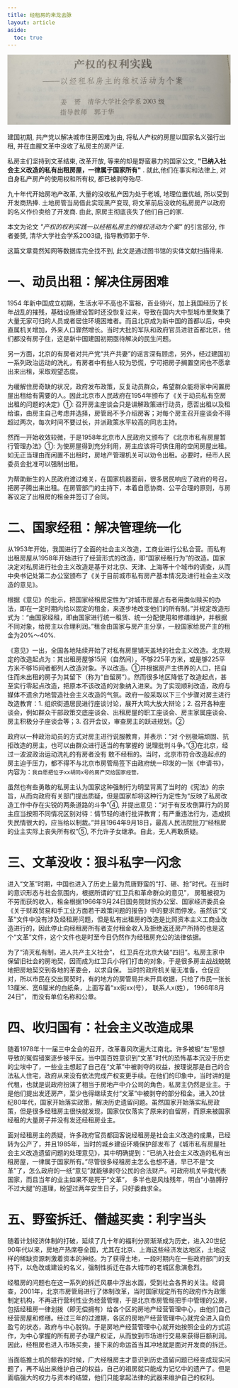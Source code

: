 ```yaml
---
title: 经租房的来龙去脉
layout: article
aside:
  toc: true
---
```


![](assets/jingzufang_paper.jpeg)

建国初期, 共产党以解决城市住房困难为由, 将私人产权的房屋以国家名义强行出租, 并在血腥文革中没收了私房主的房产证. 

私房主们坚持到文革结束, 改革开放, 等来的却是野蛮暴力的国家公文, __"已纳入社会主义改造的私有出租房屋，一律属于国家所有"__ . 就此,他们在事实和法律上, 对自身私产房产的使用权和所有权, 都已被剥夺殆尽.

九十年代开始房地产改革, 大量的没收私产因为处于老城, 地理位置优越, 所以受到开发商热捧. 土地房管当局借此实现黑产变现, 将文革前后没收的私房房产以政府的名义作价卖给了开发商. 由此, 原房主彻底丧失了他们自己的家.

本文为论文 _"产权的权利实践一以经租私房主的维权活动为个案"_ 的引言部分, 作者姜赟, 清华大学社会学系2003级, 指导教师郭于华.

这篇文章竟然知网等数据库完全找不到, 此文是通过图书馆的实体文献扫描得来.

<!--more-->

# 一、动员出租：解决住房困难

1954 年新中国成立初期，生活水平不高也不富裕，百业待兴，加上我国经历了长年战乱的摧残，基础设施建设暂时还没恢复过来，导致在国内大中型城市里聚集了大量无家可归的人员或者居住环境困难者。而且北京成为新中国的首都以后，中央直属机关增加，外来人口骤然增长。当时大批的军队和政府官员进驻首都北京，他们都没有房子住，这是新中国建国初期亟待解决的民生问题。

另一方面，北京的有房者对共产党“共产共妻”的谣言深有顾虑，另外，经过建国初一系列政治运动的洗礼，有房者中有些人较为恐慌，宁可把房子搁置空闲也不愿拿出来出租，采取观望态度。

为缓解住房奇缺的状况，政府发布政策，反复动员群众，希望群众能将家中闲置房屋出租给有需要的人。因此北京市人民政府在1954年颁布了《关于动员私有空房出租的问题的决定》①: 召开房主座谈会只是讲解政策进行动员，愿否出租以及租给谁，由房主自己考虑并选择，房管局不予介绍房客；对每个房主召开座谈会不得超过两次，每次时间不要过长，并派政策水平较高的同志主持。

然而一开始收效较微，于是1958年北京市人民政府又颁布了《北京市私有房屋暂行管理办法》①: 为使房屋得到充分利用，房主应该将可供住用的空闲房屋出租。如无正当理由而闲置不出租时，房地产管理机关可以劝令出租。必要时，经市人民委员会批准可以强制出租。

为帮助新生的人民政府渡过难关，在国家机器面前，很多居民响应了政府的号召，把房子腾出来出租。在房管部门的主持下，本着自愿协商、公平合理的原则，与房客议定了出租房的租金并签订了合同。

# 二、国家经租：解决管理统一化

从1953年开始，我国进行了全面的社会主义改造，工商业进行公私合营。而私有出租房屋从1958年开始进行了经营形式的改造，即“国家经租行为”的改造。国家决定对私房进行社会主义改造是基于对北京、天津、上海等十个城市的调查，从而中央书记处第二办公室颁布了《关于目前城市私有房产基本情况及进行社会主义改造的意见》。

根据《意见》的批示，把国家经租房定性为“对城市房屋占有者用类似赎买的办法，即在一定时期内给以固定的租金，来逐步地改变他们的所有制。”并规定改造形式为：“由国家经租，即由国家进行统一租赁、统一分配使用和修缮维护，并根据不同对象，给房主以合理利润。”租金由国家与房产主分享，一般国家给房产主的租金为20%～40%.

《意见》一出，全国各地陆续开始了对私有房屋铺天盖地的社会主义改造。北京规定的改造起点为：其出租房屋够15间（自然间），不够225平方米，或是够225平方米不够15间者都列人改造对象。予以改造。①并根据房产主供养的人口，把自住而未出租的房子为其留下（称为“自留房”）。然而很多地区降低了改造起点，甚至实行零起点改造，把原本不该改造的对象纳入进来。为了实现顺利改造，政府与媒体不遗余力地营造社会主义改造的气氛。政府一般采取以下三个步骤对房主进行改造教育：1. 组织街道居民进行座谈讨论，展开大鸣大放大辩论；2. 召开各种座谈会，例如群众干部政策交底座谈会、出租房屋的职工座谈会、房主家属座谈会、房主积极分子座谈会等；3. 召开会议，审查房主的跃进规划。②

政府以一种政治动员的方式对房主进行说服教育，并表示：“对 个别极端顽固、抗拒改造的房主，也可以由群众进行适当的有掌握的 说理批判斗争。”③在北京，经过一波波政治运动洗礼的有房者没有 敢不经租的。当时，北京市符合改造起点的房主迫于压力，都不得不与北京市房管局签下由政府统一印发的一张《申请书》， 内容为：`我自愿把位于xx胡同x号的房产交给国家经营。`

虽然也有些勇敢的私房主认为国家这种强制行为明显背离了当时的《宪法》的宗旨，从而向政府有关部门提出质疑，但是国家却将这种行为定性为“反映了私房改造工作中存在尖锐的两条道路的斗争”④, 并提出意见：“对于有反攻倒算行为的房主应当按照不同情况区别对待：情节轻的进行批评教育；有严重违法行为，造成损失民情很大的，应当给以制裁。”并且1964年9月18日，最高人民法院批刀“经租房的业主实际上丧失所有权”⑤, 不允许子女继承。自此，无人再敢质疑。


# 三、文革没收：狠斗私字一闪念

进入“文革”时期，中国也进入了历史上最为荒唐野蛮的“打、砸、抢”时代。在当时的意识形态与社会氛围内，根据所谓的“红卫兵和革命群众的意见”， 房租被视为不劳而获的收入，租金根据1966年9月24日国务院财贸办公室、国家经济委员会《关于财政贸易和手工业方面若干政策问题的报告》中的要求而停发。虽然该“文革”文件中没有涉及经租房问题，但是私有出租房的改造是比照资本主义工商业改造进行的，因此停止向经租房所有者支付租金收入及拒绝返还房产所持的也是这个“文革”文件，这个文件也是时至今日仍然作为经租房充公的法律依据。

为了“消灭私有制，进人共产主义社会”， 红卫兵在北京大破“四旧”。私房主家中保留旧社会的房地契，因而成为红卫兵小将们打击的对象，于是很多房主战战兢兢地把房地契交到各地的革委会，以求自保。 当时的政府机关毫无准备，仓促应对，所以市民在交出房契时，有的地方的房管局并未开具收据，只给了市民一张长13厘米、宽6厘米的白纸条，上面写着“xx街xx(号）， 联系人x(姓）， 1966年8月24日”， 而没有单位名称和公章。

# 四、收归国有：社会主义改造成果

随着1978年十一届三中全会的召开，改革春风吹遍大江南北。许多被极“左”思想导致的冤假错案逐步被平反。当中国百姓意识到“文革”时代的恐怖基本沉没于历史的尘埃中了，一些业主想起了自己在“文革”中被剥夺的权益，按理说那是自己的合法私人住宅，政府从来没有依法完成产权变更手续。在他们的印象中，当时讲的是代租，也就是说政府扮演了相当于房地产中介公司的角色，私房主仍然是业主。于是他们提出发还房产，至少也得继续支付“文革”中被剥夺的部分租金。进入20世纪80年代，国家开始落实政策，解决历史遗留问题。虽然国家开始落实私房政策，但是很多经租房主很快就发现，国家仅仅落实了原来的自留房，而原来被国家经租的大量房子并没有发还经租房业主。

面对经租房主的质疑，许多政府官员都回客说经租房是社会主义改造的成果，已经转为公产了，并且1985年，当时的城乡建设环境保护部发布了《城市私有房屋社会主义改造遗留问题的处理意见》，其中明确提到：“已纳入社会主义改造的私有出租房屋，一律属于国家所有。”尽管很多经租房主怎么也想不通，早已不是“文革”了，怎么政府的一纸“意见”就能够剥夺公民的合法财产。可政府机关毕竟代表国家，而且当年的业主如果不是死于“文革”， 多半也是风烛残年，明白“小胳膊拧不过大腿”的道理，盼望过两年安生日子，只好委曲求全。

# 五、野蛮拆迁、僭越买卖：利字当头

随着计划经济体制的打破，延续了几十年的福利分房渐渐成为历史，进入20世纪90年代以来，房地产热席卷全国，尤其在北京、上海这些经济发达地区，土地这样的稀缺资源刺激着资本的神经。为了获得土地，一段时期内在一些政府部门的支持下，以危改或建设的名义，强制性拆迁在各大城市的老城区愈演愈烈。

经租房的问题也在这一系列的拆迁风暴中浮出水面，受到社会各界的关注。经调查，2001年，北京市房管局进行了体制改革，当时国家规定所有的政府作为政策制定机构，不再进行营利性业务经营管理，于是北京市房管局把手中管理的公房，包括经租房一律划拨（即无偿拥有）给各个区的房地产经营管理中心，由他们自己经营房屋和修缮。经过三年的过渡期，各区的房地产经营管理中心就完全进入自负盈亏的状态，政府与中心脱钩。于是房地产经营管理中心就开始按照企业的方式运作，为中心掌握的所有房子办理产权证，从而放到市场进行交易来获得巨额利润。因此，经租房也进入市场买卖，接下来的命运首当其冲地就是面对开发商的拆迁。

当面临推土机的鲸吞的时候，广大经租房主才意识到历史遗留问题已经变成现实问题了，再不站出来维护自己的权益，自己的祖房就只能成为记忆中的遗产了。但是面临强大的权力与资本的结盟，他们只能拿起法律的武器来维护自己的权利。

